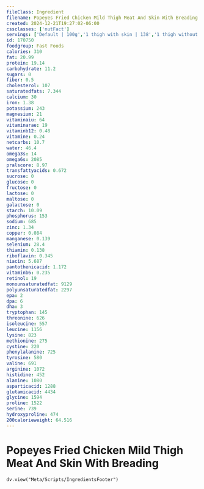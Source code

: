 ```yaml
---
fileClass: Ingredient
filename: Popeyes Fried Chicken Mild Thigh Meat And Skin With Breading
created: 2024-12-21T19:27:02-06:00
cssclasses: ['nutFact']
servings: ['Default | 100g','1 thigh with skin | 138','1 thigh without skin | 83','1 thigh bone and skin removed | 54']
id: 170750
foodgroup: Fast Foods
calories: 310
fat: 20.99
protein: 19.14
carbohydrate: 11.2
sugars: 0
fiber: 0.5
cholesterol: 107
saturatedfats: 7.344
calcium: 30
iron: 1.38
potassium: 243
magnesium: 21
vitaminaiu: 64
vitaminarae: 19
vitaminb12: 0.48
vitamine: 0.24
netcarbs: 10.7
water: 46.4
omega3s: 14
omega6s: 2085
pralscore: 8.97
transfattyacids: 0.672
sucrose: 0
glucose: 0
fructose: 0
lactose: 0
maltose: 0
galactose: 0
starch: 10.09
phosphorus: 153
sodium: 685
zinc: 1.34
copper: 0.084
manganese: 0.139
selenium: 28.4
thiamin: 0.138
riboflavin: 0.345
niacin: 5.687
pantothenicacid: 1.172
vitaminb6: 0.235
retinol: 19
monounsaturatedfat: 9129
polyunsaturatedfat: 2297
epa: 2
dpa: 6
dha: 3
tryptophan: 145
threonine: 626
isoleucine: 557
leucine: 1156
lysine: 823
methionine: 275
cystine: 220
phenylalanine: 725
tyrosine: 580
valine: 691
arginine: 1072
histidine: 452
alanine: 1080
asparticacid: 1288
glutamicacid: 4434
glycine: 1594
proline: 1522
serine: 739
hydroxyproline: 474
200calorieweight: 64.516
---
```


# Popeyes Fried Chicken Mild Thigh Meat And Skin With Breading

```dataviewjs
dv.view("Meta/Scripts/IngredientsFooter")
```